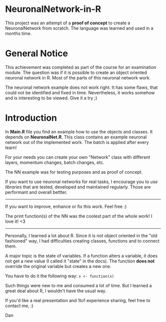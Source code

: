 # NeuronalNetwork-in-R
This project was an attempt of a **proof of concept** to create a NeuronalNetwork from scratch.
The language was learned and used in a months time.

# General Notice #
This achievement was completed as part of the course for an examination module.
The question was if it is possible to create an object oriented neuronal network in R.
Most of the parts of this neuronal network work. 

The neuronal network example does not work right. 
It has some flaws, that could not be identified and fixed in time.
Nevertheless, it works somehow and is interesting to be viewed. Give it a try ;)

# Introduction #
In **Main.R** file you find an example how to use the objects and classes.
It depends on **NeuronalNet.R**. This class contains an example neuronal network out of
the implemented work. The batch is applied after every learn!

For your needs you can create your own "Network" class with different layers, 
momentum changes, batch changes, etc.

The NN example was for testing purposes and as proof of concept.

If you want to use neuronal networks for real tasks, I encourage you to *use libraries* that
are tested, developed and maintained regularly. Those are performant and overall bettter.

_________

If you want to improve, enhance or fix this work. 
Feel free :)

The print function(s) of the NN was the coolest part of the whole work! 
I love it! <3

_________

Personally, I learned a lot about R. Since it is not object oriented in the 
"old fashioned" way, I had difficulties creating classes, functions and to connect them.

A major topic is the state of variables. If a function alters a variable, it does not get a new value 
(I called it "state" in the docs).
The function **does not** override the original variable but creates a new one.

You have to do it the following way:
```x <- function(x)```

Such things were new to me and consumed a lot of time.
But I learned a great deal about R, I wouldn't have the usual way.

If you'd like a real presentation and 1to1 experience sharing, 
feel free to contact me, :)

Dan

